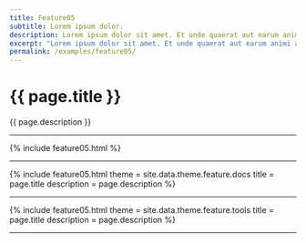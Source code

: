 ```yaml
---
title: Feature05
subtitle: Lorem ipsum dolor.
description: Lorem ipsum dolor sit amet. Et unde quaerat aut earum animi aut explicabo saepe qui quibusdam accusamus ut velit asperiores vel natus temporibus. Qui sapiente saepe qui totam saepe est suscipit quia vel error provident cum omnis eius aut galisum rem nulla dolor? Qui internos voluptas est nulla odit est temporibus expedita eos quidem cumque. Ea voluptates eligendi quo rerum libero et molestiae harum vel fugit magni et cupiditate optio At quia consequuntur ut exercitationem laboriosam. Cum blanditiis voluptatibus At amet sunt At quia deleniti id quibusdam neque ut odio placeat.
excerpt: "Lorem ipsum dolor sit amet. Et unde quaerat aut earum animi aut explicabo saepe qui quibusdam accusamus ut velit asperiores vel natus temporibus."
permalink: /examples/feature05/
---
```


<h1>{{ page.title }}</h1>
<p class = "text-justify">{{ page.description }}</p>
<hr/>

{% include feature05.html %}
<hr/>

{% include feature05.html   theme = site.data.theme.feature.docs
                            title = page.title
                            description = page.description
                            %}
<hr/>
                            
{% include feature05.html   theme = site.data.theme.feature.tools
                            title = page.title
                            description = page.description
                            %}
<hr/>
